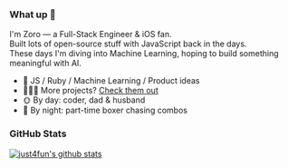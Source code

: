 ### What up 🤜

I'm Zoro — a Full-Stack Engineer & iOS fan.  
Built lots of open-source stuff with JavaScript back in the days.  
These days I'm diving into Machine Learning, hoping to build something meaningful with AI.

- 🧠 JS / Ruby / Machine Learning / Product ideas  
- 🧑🏻‍💻 More projects? [Check them out](https://just4fun.github.io/projects/)  
- 🌞 By day: coder, dad & husband  
- 🥊 By night: part-time boxer chasing combos

### GitHub Stats

[![just4fun's github stats](https://github-readme-stats.vercel.app/api?username=just4fun)](https://github.com/anuraghazra/github-readme-stats)
